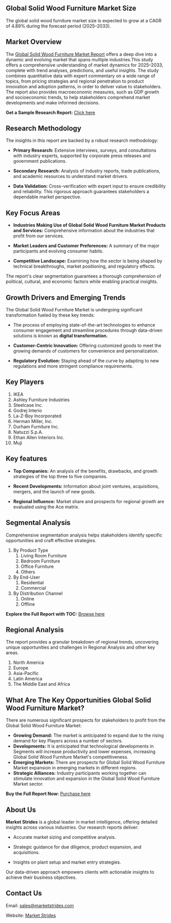 <h2>Global Solid Wood Furniture Market Size</h2>
<p>The global solid wood furniture market size is expected to grow at a CAGR of 4.89% during the forecast period (2025&ndash;2033).</p>
<h2>Market Overview</h2>
<p>The <a href="https://marketstrides.com/report/solid-wood-furniture-market">Global Solid Wood Furniture Market Report</a> offers a deep dive into a dynamic and evolving market that spans multiple industries.This study offers a comprehensive understanding of market dynamics for 2025&ndash;2033, complete with trend analyses, predictions, and useful insights. The study combines quantitative data with expert commentary on a wide range of topics, from pricing strategies and regional penetration to product innovation and adoption patterns, in order to deliver value to stakeholders. The report also provides macroeconomic measures, such as GDP growth and socioeconomic trends, to help stakeholders comprehend market developments and make informed decisions.</p>
<p><strong>Get a Sample Research Report:</strong> <a href="https://marketstrides.com/request-sample/solid-wood-furniture-market">Click here</a></p>
<h2>Research Methodology</h2>
<p>The insights in this report are backed by a robust research methodology:</p>
<ul>
<li>
<p><strong>Primary Research:</strong> Extensive interviews, surveys, and consultations with industry experts, supported by corporate press releases and government publications.</p>
</li>
<li>
<p><strong>Secondary Research:</strong> Analysis of industry reports, trade publications, and academic resources to understand market drivers.</p>
</li>
<li>
<p><strong>Data Validation:</strong> Cross-verification with expert input to ensure credibility and reliability. This rigorous approach guarantees stakeholders a dependable market perspective.</p>
</li>
</ul>
<h2>Key Focus Areas</h2>
<ul>
<li>
<p><strong>Industries Making Use of Global Solid Wood Furniture Market Products and Services:</strong> Comprehensive information about the industries that profit from our services.</p>
</li>
<li>
<p><strong>Market Leaders and Customer Preferences:</strong> A summary of the major participants and evolving consumer habits.</p>
</li>
<li>
<p><strong>Competitive Landscape:</strong> Examining how the sector is being shaped by technical breakthroughs, market positioning, and regulatory effects.</p>
</li>
</ul>
<p>The report's clear segmentation guarantees a thorough comprehension of political, cultural, and economic factors while enabling practical insights.</p>
<h2>Growth Drivers and Emerging Trends</h2>
<p>The Global Solid Wood Furniture Market is undergoing significant transformation fueled by these key trends:</p>
<ul>
<li>
<p>The process of employing state-of-the-art technologies to enhance consumer engagement and streamline procedures through data-driven solutions is known as <strong>digital transformation.</strong></p>
</li>
<li>
<p><strong>Customer-Centric Innovation:</strong> Offering customized goods to meet the growing demands of customers for convenience and personalization.</p>
</li>
<li>
<p><strong>Regulatory Evolution:</strong> Staying ahead of the curve by adapting to new regulations and more stringent compliance requirements.</p>
</li>
</ul>
<h2>Key Players</h2>
<ol>
<li>IKEA</li>
<li>Ashley Furniture Industries</li>
<li>Steelcase Inc.</li>
<li>Godrej Interio</li>
<li>La-Z-Boy Incorporated</li>
<li>Herman Miller, Inc.</li>
<li>Durham Furniture Inc.</li>
<li>Natuzzi S.p.A.</li>
<li>Ethan Allen Interiors Inc.</li>
<li>Muji</li>
</ol>
<h2>Key features</h2>
<ul>
<li>
<p><strong>Top Companies:</strong> An analysis of the benefits, drawbacks, and growth strategies of the top three to five companies.&nbsp;</p>
</li>
<li>
<p><strong>Recent Developments:</strong> Information about joint ventures, acquisitions, mergers, and the launch of new goods.</p>
</li>
<li>
<p><strong>Regional Influence:</strong> Market share and prospects for regional growth are evaluated using the Ace matrix.</p>
</li>
</ul>
<h2>Segmental Analysis</h2>
<p>Comprehensive segmentation analysis helps stakeholders identify specific opportunities and craft effective strategies.</p>
<ol>
<li>By Product Type
<ol>
<li>Living Room Furniture</li>
<li>Bedroom Furniture</li>
<li>Office Furniture</li>
<li>Others</li>
</ol>
</li>
<li>By End-User
<ol>
<li>Residential</li>
<li>Commercial</li>
</ol>
</li>
<li>By Distribution Channel
<ol>
<li>Online</li>
<li>Offline</li>
</ol>
</li>
</ol>
<p><strong>Explore the Full Report with TOC:</strong> <a href="https://marketstrides.com/report/solid-wood-furniture-market">Browse here</a></p>
<h2>Regional Analysis</h2>
<p>The report provides a granular breakdown of regional trends, uncovering unique opportunities and challenges in&nbsp;Regional Analysis and other key areas.</p>
<ol>
<li>North America</li>
<li>Europe</li>
<li>Asia-Pacific</li>
<li>Latin America</li>
<li>The Middle East and Africa</li>
</ol>
<h2>What Are The Key Opportunities Global Solid Wood Furniture Market?</h2>
<p>There are numerous significant prospects for stakeholders to profit from the Global Solid Wood Furniture Market:</p>
<ul>
<li><strong>Growing Demand:</strong> The market is anticipated to expand due to the rising demand for key Players across a number of sectors.</li>
<li><strong>Developments:</strong> It is anticipated that technological developments in Segments will increase productivity and lower expenses, increasing Global Solid Wood Furniture Market's competitiveness.</li>
<li><strong>Emerging Markets:</strong> There are prospects for Global Solid Wood Furniture Market expansion in emerging markets in different regions.</li>
<li><strong>Strategic Alliances:</strong> Industry participants working together can stimulate innovation and expansion in the Global Solid Wood Furniture Market sector.</li>
</ul>
<p><strong>Buy the Full Report Now:</strong> <a href="https://marketstrides.com/buyNow/solid-wood-furniture-market?price=single_price">Purchase here</a></p>
<h2>About Us</h2>
<p><strong>Market Strides</strong> is a global leader in market intelligence, offering detailed insights across various industries. Our research reports deliver:</p>
<ul>
<li>
<p>Accurate market sizing and competitive analysis.</p>
</li>
<li>
<p>Strategic guidance for due diligence, product expansion, and acquisitions.</p>
</li>
<li>
<p>Insights on plant setup and market entry strategies.</p>
</li>
</ul>
<p>Our data-driven approach empowers clients with actionable insights to achieve their business objectives.</p>
<h2>Contact Us</h2>
<p>Email: <a href="mailto:sales@marketstrides.com">sales@marketstrides.com</a></p>
<p>Website: <a href="https://marketstrides.com/">Market Strides</a></p>
